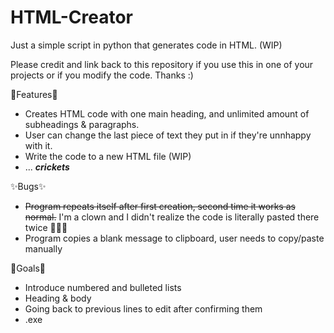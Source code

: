 # HTML-Creator
Just a simple script in python that generates code in HTML. (WIP)

Please credit and link back to this repository if you use this in one of your projects or if you modify the code.  Thanks :)


👾Features👾
- Creates HTML code with one main heading, and unlimited amount of subheadings & paragraphs.
- User can change the last piece of text they put in if they're unnhappy with it.
- Write the code to a new HTML file (WIP)
- ... ***crickets***


✨Bugs✨
- ~~Program repeats itself after first creation, second time it works as normal.~~ I'm a clown and I didn't realize the code is literally pasted there twice 🤦🏾‍♂️
- Program copies a blank message to clipboard, user needs to copy/paste manually

💫Goals💫
- Introduce numbered and bulleted lists
- Heading & body
- Going back to previous lines to edit after confirming them
- .exe
